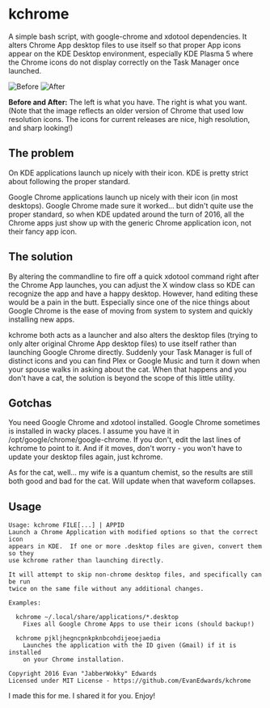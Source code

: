 # kchrome

A simple bash script, with google-chrome and xdotool dependencies.  It alters Chrome App desktop files to use itself so that proper App icons appear on the KDE Desktop environment, especially KDE Plasma 5 where the Chrome icons do not display correctly on the Task Manager once launched.

![Before](https://evanedwards.github.io/kchrome/image/Before.png) ![After](https://evanedwards.github.io/kchrome/image/After.png)

**Before and After:** The left is what you have.  The right is what you want.  (Note that the image reflects an older version of Chrome that used low resolution icons.  The icons for current releases are nice, high resolution, and sharp looking!)


## The problem

On KDE applications launch up nicely with their icon.  KDE is pretty strict about following the proper standard.

Google Chrome applications launch up nicely with their icon (in most desktops).  Google Chrome made sure it worked... but didn't quite use the proper standard, so when KDE updated around the turn of 2016, all the Chrome apps just show up with the generic Chrome application icon, not their fancy app icon.


## The solution

By altering the commandline to fire off a quick xdotool command right after the Chrome App launches, you can adjust the X window class so KDE can recognize the app and have a happy desktop.  However, hand editing these would be a pain in the butt.  Especially since one of the nice things about Google Chrome is the ease of moving from system to system and quickly installing new apps.

kchrome both acts as a launcher and also alters the desktop files (trying to only alter original Chrome App desktop files) to use itself rather than launching Google Chrome directly.  Suddenly your Task Manager is full of distinct icons and you can find Plex or Google Music and turn it down when your spouse walks in asking about the cat.  When that happens and you don't have a cat, the solution is beyond the scope of this little utility.


## Gotchas

You need Google Chrome and xdotool installed.  Google Chrome sometimes is installed in wacky places.  I assume you have it in /opt/google/chrome/google-chrome.  If you don't, edit the last lines of kchrome to point to it.  And if it moves, don't worry - you won't have to update your desktop files again, just kchrome.

As for the cat, well... my wife is a quantum chemist, so the results are still both good and bad for the cat.  Will update when that waveform collapses.


## Usage


    Usage: kchrome FILE[...] | APPID
    Launch a Chrome Application with modified options so that the correct icon
    appears in KDE.  If one or more .desktop files are given, convert them so they
    use kchrome rather than launching directly.
    
    It will attempt to skip non-chrome desktop files, and specifically can be run
    twice on the same file without any additional changes.
    
    Examples:
    
      kchrome ~/.local/share/applications/*.desktop 
        Fixes all Google Chrome Apps to use their icons (should backup!)
        
      kchrome pjkljhegncpnkpknbcohdijeoejaedia
        Launches the application with the ID given (Gmail) if it is installed
        on your Chrome installation.
        
    Copyright 2016 Evan "JabberWokky" Edwards
    Licensed under MIT License - https://github.com/EvanEdwards/kchrome


I made this for me.  I shared it for you.  Enjoy!
